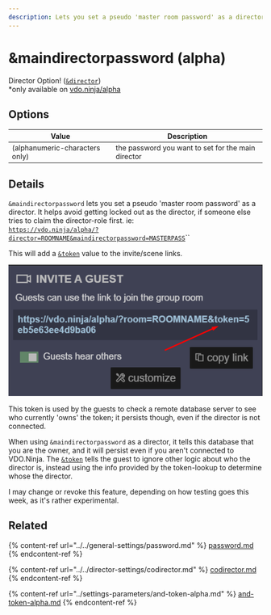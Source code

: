 ```yaml
---
description: Lets you set a pseudo 'master room password' as a director
---
```


# \&maindirectorpassword (alpha)

Director Option! ([`&director`](../../viewers-settings/director.md))\
\*only available on [vdo.ninja/alpha](https://vdo.ninja/alpha/)

## Options

| Value                          | Description                                        |
| ------------------------------ | -------------------------------------------------- |
| (alphanumeric-characters only) | the password you want to set for the main director |

## Details

`&maindirectorpassword` lets you set a pseudo 'master room password' as a director. It helps avoid getting locked out as the director, if someone else tries to claim the director-role first. ie:\
[`https://vdo.ninja/alpha/?director=ROOMNAME&maindirectorpassword=MASTERPASS`](https://vdo.ninja/alpha/?director=ROOMNAME\&maindirectorpassword=MASTERPASS)``

This will add a [`&token`](../settings-parameters/and-token-alpha.md) value to the invite/scene links.

![](../../.gitbook/assets/image.png)

This token is used by the guests to check a remote database server to see who currently 'owns' the token; it persists though, even if the director is not connected.

When using `&maindirectorpassword` as a director, it tells this database that you are the owner, and it will persist even if you aren't connected to VDO.Ninja. The [`&token`](../settings-parameters/and-token-alpha.md) tells the guest to ignore other logic about who the director is, instead using the info provided by the token-lookup to determine whose the director.

I may change or revoke this feature, depending on how testing goes this week, as it's rather experimental.

## Related

{% content-ref url="../../general-settings/password.md" %}
[password.md](../../general-settings/password.md)
{% endcontent-ref %}

{% content-ref url="../../director-settings/codirector.md" %}
[codirector.md](../../director-settings/codirector.md)
{% endcontent-ref %}

{% content-ref url="../settings-parameters/and-token-alpha.md" %}
[and-token-alpha.md](../settings-parameters/and-token-alpha.md)
{% endcontent-ref %}
